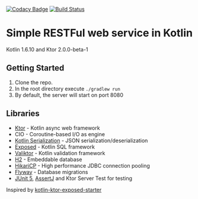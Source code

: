 [![Codacy Badge](https://app.codacy.com/project/badge/Grade/3dd5e912a3df45329ac12ef789ccaed0)](https://www.codacy.com/gh/nut-3/notebook/dashboard?utm_source=github.com&amp;utm_medium=referral&amp;utm_content=nut-3/notebook&amp;utm_campaign=Badge_Grade) [![Build Status](https://app.travis-ci.com/nut-3/notebook.svg?branch=main)](https://app.travis-ci.com/nut-3/notebook)

# Simple RESTFul web service in Kotlin
Kotlin 1.6.10 and Ktor 2.0.0-beta-1

## Getting Started
 1. Clone the repo.
 2. In the root directory execute `./gradlew run`
 3. By default, the server will start on port 8080
## Libraries
 - [Ktor](https://github.com/ktorio/ktor) - Kotlin async web framework
 - CIO - Coroutine-based I/O as engine
 - [Kotlin Serialization](https://github.com/Kotlin/kotlinx.serialization) - JSON serialization/deserialization
 - [Exposed](https://github.com/JetBrains/Exposed) - Kotlin SQL framework
 - [Valiktor](https://github.com/valiktor/valiktor) - Kotlin validation framework
 - [H2](https://github.com/h2database/h2database) - Embeddable database
 - [HikariCP](https://github.com/brettwooldridge/HikariCP) - High performance JDBC connection pooling
 - [Flyway](https://flywaydb.org/) - Database migrations
 - [JUnit 5](https://junit.org/junit5/), [AssertJ](http://joel-costigliola.github.io/assertj/) and Ktor Server Test for testing

Inspired by [kotlin-ktor-exposed-starter]( https://github.com/raharrison/kotlin-ktor-exposed-starter)